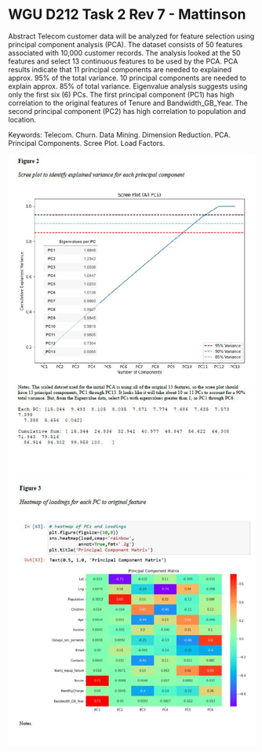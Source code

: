 # WGU D212 Task 2 Rev 7 - Mattinson

Abstract
Telecom customer data will be analyzed for feature selection using principal component analysis (PCA). The dataset consists of 50 features associated with 10,000 customer records. The analysis looked at the 50 features and select 13 continuous features to be used by the PCA. PCA results indicate that 11 principal components are needed to explained approx. 95% of the total variance. 10 principal components are needed to explain approx. 85% of total variance. Eigenvalue analysis suggests using only the first six (6) PCs. The first principal component (PC1) has high correlation to the original features of Tenure and Bandwidth_GB_Year. The second principal component (PC2) has high correlation to population and location.

Keywords: Telecom. Churn. Data Mining. Dimension Reduction. PCA. Principal Components. Scree Plot. Load Factors.




<img src="figures\figure_2.jpg" alt="figure_2">


<img src="figures\figure_3.jpg" alt="figure_3">